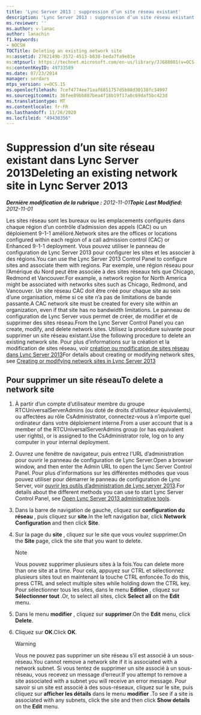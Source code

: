 ```yaml
---
title: 'Lync Server 2013 : suppression d’un site réseau existant'
description: 'Lync Server 2013 : suppression d’un site réseau existant.'
ms.reviewer: ''
ms.author: v-lanac
author: lanachin
f1.keywords:
- NOCSH
TOCTitle: Deleting an existing network site
ms:assetid: 2762149b-3572-4513-b838-beda7fa9e81e
ms:mtpsurl: https://technet.microsoft.com/en-us/library/JJ688001(v=OCS.15)
ms:contentKeyID: 49733589
ms.date: 07/23/2014
manager: serdars
mtps_version: v=OCS.15
ms.openlocfilehash: 7cef4774ee71aaf6851757d5b88d30138fc34997
ms.sourcegitcommit: 36fee89bb887bea4f18b19f17a8c69daf5bc423d
ms.translationtype: MT
ms.contentlocale: fr-FR
ms.lasthandoff: 11/26/2020
ms.locfileid: "49430356"
---
```

# <a name="deleting-an-existing-network-site-in-lync-server-2013"></a><span data-ttu-id="e6826-103">Suppression d’un site réseau existant dans Lync Server 2013</span><span class="sxs-lookup"><span data-stu-id="e6826-103">Deleting an existing network site in Lync Server 2013</span></span>

<div data-xmlns="http://www.w3.org/1999/xhtml">

<div class="topic" data-xmlns="http://www.w3.org/1999/xhtml" data-msxsl="urn:schemas-microsoft-com:xslt" data-cs="https://msdn.microsoft.com/">

<div data-asp="https://msdn2.microsoft.com/asp">



</div>

<div id="mainSection">

<div id="mainBody"><span data-ttu-id="e6826-104">

<span> </span></span><span class="sxs-lookup"><span data-stu-id="e6826-104">

<span> </span></span></span>

<span data-ttu-id="e6826-105">_**Dernière modification de la rubrique :** 2012-11-01_</span><span class="sxs-lookup"><span data-stu-id="e6826-105">_**Topic Last Modified:** 2012-11-01_</span></span>

<span data-ttu-id="e6826-106">Les sites réseau sont les bureaux ou les emplacements configurés dans chaque région d’un contrôle d’admission des appels (CAC) ou un déploiement 9-1-1 amélioré.</span><span class="sxs-lookup"><span data-stu-id="e6826-106">Network sites are the offices or locations configured within each region of a call admission control (CAC) or Enhanced 9-1-1 deployment.</span></span> <span data-ttu-id="e6826-107">Vous pouvez utiliser le panneau de configuration de Lync Server 2013 pour configurer les sites et les associer à des régions.</span><span class="sxs-lookup"><span data-stu-id="e6826-107">You can use the Lync Server 2013 Control Panel to configure sites and associate them with regions.</span></span> <span data-ttu-id="e6826-108">Par exemple, une région réseau pour l’Amérique du Nord peut être associée à des sites réseaux tels que Chicago, Redmond et Vancouver.</span><span class="sxs-lookup"><span data-stu-id="e6826-108">For example, a network region for North America might be associated with networks sites such as Chicago, Redmond, and Vancouver.</span></span> <span data-ttu-id="e6826-109">Un site réseau CAC doit être créé pour chaque site au sein d’une organisation, même si ce site n’a pas de limitations de bande passante.</span><span class="sxs-lookup"><span data-stu-id="e6826-109">A CAC network site must be created for every site within an organization, even if that site has no bandwidth limitations.</span></span> <span data-ttu-id="e6826-110">Le panneau de configuration de Lync Server vous permet de créer, de modifier et de supprimer des sites réseau.</span><span class="sxs-lookup"><span data-stu-id="e6826-110">From the Lync Server Control Panel you can create, modify, and delete network sites.</span></span> <span data-ttu-id="e6826-111">Utilisez la procédure suivante pour supprimer un site réseau existant.</span><span class="sxs-lookup"><span data-stu-id="e6826-111">Use the following procedure to delete an existing network site.</span></span> <span data-ttu-id="e6826-112">Pour plus d’informations sur la création et la modification de sites réseau, voir [création ou modification de sites réseau dans Lync Server 2013](lync-server-2013-creating-or-modifying-network-sites.md)</span><span class="sxs-lookup"><span data-stu-id="e6826-112">For details about creating or modifying network sites, see [Creating or modifying network sites in Lync Server 2013](lync-server-2013-creating-or-modifying-network-sites.md)</span></span>

<div>

## <a name="to-delete-a-network-site"></a><span data-ttu-id="e6826-113">Pour supprimer un site réseau</span><span class="sxs-lookup"><span data-stu-id="e6826-113">To delete a network site</span></span>

1.  <span data-ttu-id="e6826-114">À partir d’un compte d’utilisateur membre du groupe RTCUniversalServerAdmins (ou doté de droits d’utilisateur équivalents), ou affectées au rôle CsAdministrator, connectez-vous à n’importe quel ordinateur dans votre déploiement interne.</span><span class="sxs-lookup"><span data-stu-id="e6826-114">From a user account that is a member of the RTCUniversalServerAdmins group (or has equivalent user rights), or is assigned to the CsAdministrator role, log on to any computer in your internal deployment.</span></span>

2.  <span data-ttu-id="e6826-115">Ouvrez une fenêtre de navigateur, puis entrez l’URL d’administration pour ouvrir le panneau de configuration de Lync Server.</span><span class="sxs-lookup"><span data-stu-id="e6826-115">Open a browser window, and then enter the Admin URL to open the Lync Server Control Panel.</span></span> <span data-ttu-id="e6826-116">Pour plus d’informations sur les différentes méthodes que vous pouvez utiliser pour démarrer le panneau de configuration de Lync Server, voir [ouvrir les outils d’administration de Lync server 2013](lync-server-2013-open-lync-server-administrative-tools.md).</span><span class="sxs-lookup"><span data-stu-id="e6826-116">For details about the different methods you can use to start Lync Server Control Panel, see [Open Lync Server 2013 administrative tools](lync-server-2013-open-lync-server-administrative-tools.md).</span></span>

3.  <span data-ttu-id="e6826-117">Dans la barre de navigation de gauche, cliquez sur **configuration du réseau** , puis cliquez sur **site**.</span><span class="sxs-lookup"><span data-stu-id="e6826-117">In the left navigation bar, click **Network Configuration** and then click **Site**.</span></span>

4.  <span data-ttu-id="e6826-118">Sur la page du **site** , cliquez sur le site que vous voulez supprimer.</span><span class="sxs-lookup"><span data-stu-id="e6826-118">On the **Site** page, click the site that you want to delete.</span></span>
    
    <div>
    

    > [!NOTE]  
    > <span data-ttu-id="e6826-119">Vous pouvez supprimer plusieurs sites à la fois.</span><span class="sxs-lookup"><span data-stu-id="e6826-119">You can delete more than one site at a time.</span></span> <span data-ttu-id="e6826-120">Pour cela, appuyez sur CTRL et sélectionnez plusieurs sites tout en maintenant la touche CTRL enfoncée.</span><span class="sxs-lookup"><span data-stu-id="e6826-120">To do this, press CTRL and select multiple sites while holding down the CTRL key.</span></span> <span data-ttu-id="e6826-121">Pour sélectionner tous les sites, dans le menu <STRONG>Edition</STRONG> , cliquez sur <STRONG>Sélectionner tout</STRONG> .</span><span class="sxs-lookup"><span data-stu-id="e6826-121">Or, to select all sites, click <STRONG>Select all</STRONG> on the <STRONG>Edit</STRONG> menu.</span></span>

    
    </div>

5.  <span data-ttu-id="e6826-122">Dans le menu **modifier** , cliquez sur **supprimer**.</span><span class="sxs-lookup"><span data-stu-id="e6826-122">On the **Edit** menu, click **Delete**.</span></span>

6.  <span data-ttu-id="e6826-123">Cliquez sur **OK**.</span><span class="sxs-lookup"><span data-stu-id="e6826-123">Click **OK**.</span></span>
    
    <div>
    

    > [!WARNING]  
    > <span data-ttu-id="e6826-124">Vous ne pouvez pas supprimer un site réseau s’il est associé à un sous-réseau.</span><span class="sxs-lookup"><span data-stu-id="e6826-124">You cannot remove a network site if it is associated with a network subnet.</span></span> <span data-ttu-id="e6826-125">Si vous tentez de supprimer un site associé à un sous-réseau, vous recevez un message d’erreur.</span><span class="sxs-lookup"><span data-stu-id="e6826-125">If you attempt to remove a site associated with a subnet you will receive an error message.</span></span> <span data-ttu-id="e6826-126">Pour savoir si un site est associé à des sous-réseaux, cliquez sur le site, puis cliquez sur <STRONG>afficher les détails</STRONG> dans le menu <STRONG>modifier</STRONG> .</span><span class="sxs-lookup"><span data-stu-id="e6826-126">To see if a site is associated with any subnets, click the site and then click <STRONG>Show details</STRONG> on the <STRONG>Edit</STRONG> menu.</span></span>

    
    <span data-ttu-id="e6826-127"></div>

</div>

</div>

<span> </span>

</div>

</div>

</span><span class="sxs-lookup"><span data-stu-id="e6826-127"></div>

</div>

</div>

<span> </span>

</div>

</div>

</span></span></div>

